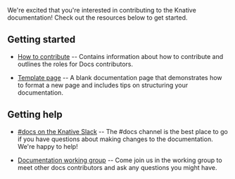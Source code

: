 
We're excited that you're interested in contributing to the Knative documentation! Check out the resources below to get started.

## Getting started

- [How to contribute](DOCS-CONTRIBUTING.md) -- Contains information about how to contribute and outlines the roles for Docs contributors.

- [Template page](https://raw.githubusercontent.com/knative/community/master/docs/new-page-template.md) -- A blank documentation page that demonstrates how to format a new page and includes tips on structuring your documentation.

## Getting help

- [#docs on the Knative Slack](https://slack.knative.dev) -- The #docs channel is the best place to go if you have questions about making changes to the documentation. We're happy to help!

- [Documentation working group](../WORKING-GROUPS.md#documentation) -- Come join us in the working group to meet other docs contributors and ask any questions you might have.